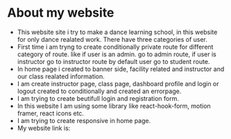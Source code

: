 # About my website

- This website site i try to make a dance learning school, in this website for only dance realated work. There have three categories of user.
- First time i am tryng to create conditionally private route for different category of route. like if user is an admin. go to admin route, if user is instructor go to instructor route by default user go to student route.
- In home page i created to banner side, facility related and instructor and our class realated information.
- I am create instructor page, class page, dashboard profile and login or logout created to conditionally and created an errorpage.
- I am trying to create beutifull login and registration form.
- In this website I am using some library like react-hook-form, motion framer, react icons etc.
- I am trying to create responsive in home page.
- My website link is: 